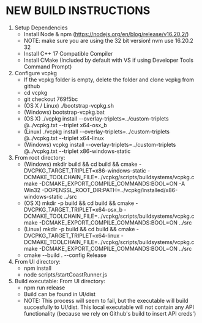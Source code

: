 # NEW BUILD INSTRUCTIONS
1. Setup Dependencies
	* Install Node & npm (https://nodejs.org/en/blog/release/v16.20.2/)
    * NOTE: make sure you are using the 32 bit version! nvm use 16.20.2 32
	* Install C++ 17 Compatible Compiler
	* Install CMake (Included by default with VS if using Developer Tools Command Prompt)
2. Configure vcpkg
	* If the vcpkg folder is empty, delete the folder and clone vcpkg from github
	* cd vcpkg
	* git checkout 769f5bc
	* (OS X / Linux) ./bootstrap-vcpkg.sh
	* (Windows) bootstrap-vcpkg.bat
	* (OS X) ./vcpkg install --overlay-triplets=../custom-triplets @../vcpkg.txt --triplet x64-osx_b
	* (Linux) ./vcpkg install --overlay-triplets=../custom-triplets @../vcpkg.txt --triplet x64-linux
	* (Windows) vcpkg install --overlay-triplets=../custom-triplets @../vcpkg.txt --triplet x86-windows-static
3. From root directory:
	* (Windows) mkdir build && cd build && cmake -DVCPKG_TARGET_TRIPLET=x86-windows-static -DCMAKE_TOOLCHAIN_FILE=../vcpkg/scripts/buildsystems/vcpkg.cmake -DCMAKE_EXPORT_COMPILE_COMMANDS:BOOL=ON -A Win32 -DOPENSSL_ROOT_DIR:PATH=../vcpkg/installed/x86-windows-static ../src
	* (OS X) mkdir -p build && cd build && cmake -DVCPKG_TARGET_TRIPLET=x64-osx_b -DCMAKE_TOOLCHAIN_FILE=../vcpkg/scripts/buildsystems/vcpkg.cmake -DCMAKE_EXPORT_COMPILE_COMMANDS:BOOL=ON ../src
	* (Linux) mkdir -p build && cd build && cmake -DVCPKG_TARGET_TRIPLET=x64-linux -DCMAKE_TOOLCHAIN_FILE=../vcpkg/scripts/buildsystems/vcpkg.cmake -DCMAKE_EXPORT_COMPILE_COMMANDS:BOOL=ON ../src
	* cmake --build . --config Release
4. From UI directory:
	* npm install
	* node scripts/startCoastRunner.js
5. Build executable:
	From UI directory:
	* npm run release
	* Build can be found in UI/dist
	* NOTE: This process will seem to fail, but the executable will build succesfully to UI/dist. This local executable will not contain any API functionality (because we rely on Github's build to insert API creds')
